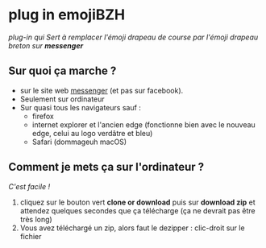 # plug in emojiBZH
*plug-in qui Sert à remplacer l'émoji drapeau de course par l'émoji drapeau breton sur __messenger__*



## Sur quoi ça marche ?
- sur le site web [messenger](https://www.messenger.com) (et pas sur facebook).
- Seulement sur ordinateur
- Sur quasi tous les navigateurs sauf :
   - firefox
   - internet explorer et l'ancien edge (fonctionne bien avec le nouveau edge, celui au logo verdâtre et bleu)
   - Safari (dommageuh macOS)
   

 ## Comment je mets ça sur l'ordinateur ?
 *C'est facile !*
 
 1. cliquez sur le bouton vert **clone or download** puis sur **download zip** et attendez quelques secondes que ça télécharge (ça ne devrait pas être très long)
 2. Vous avez téléchargé un zip, alors faut le dezipper : clic-droit sur le fichier 
